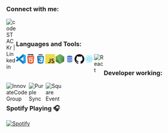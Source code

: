 ### Connect with me:

[<img align="left" alt="codeSTACKr | Linkedin" width="26px" src="https://cdn.jsdelivr.net/npm/simple-icons@v3/icons/linkedin.svg" />][linkdin]

<br />
<br />

### Languages and Tools:

[<img align="left" alt="Visual Studio Code" width="26px" src="https://raw.githubusercontent.com/github/explore/80688e429a7d4ef2fca1e82350fe8e3517d3494d/topics/visual-studio-code/visual-studio-code.png" />][vsc]
[<img align="left" alt="HTML5" width="26px" src="https://raw.githubusercontent.com/github/explore/80688e429a7d4ef2fca1e82350fe8e3517d3494d/topics/html/html.png" />][w3html5]
[<img align="left" alt="CSS3" width="26px" src="https://raw.githubusercontent.com/github/explore/80688e429a7d4ef2fca1e82350fe8e3517d3494d/topics/css/css.png" />][css3]
[<img align="left" alt="JavaScript" width="26px" src="https://raw.githubusercontent.com/github/explore/80688e429a7d4ef2fca1e82350fe8e3517d3494d/topics/javascript/javascript.png" />][js]
[<img align="left" alt="Node.js" width="26px" src="https://raw.githubusercontent.com/github/explore/80688e429a7d4ef2fca1e82350fe8e3517d3494d/topics/nodejs/nodejs.png" />][node]
[<img align="left" alt="SQL" width="26px" src="https://raw.githubusercontent.com/github/explore/80688e429a7d4ef2fca1e82350fe8e3517d3494d/topics/sql/sql.png" />][sql]
[<img align="left" alt="GitHub" width="26px" src="https://raw.githubusercontent.com/github/explore/78df643247d429f6cc873026c0622819ad797942/topics/github/github.png" />][github]
[<img align="left" alt="React" width="26px" src="https://raw.githubusercontent.com/github/explore/80688e429a7d4ef2fca1e82350fe8e3517d3494d/topics/react/react.png" />][react]
[<img align="left" alt="React" width="26px" src="https://cdn.discordapp.com/attachments/1092850614356148364/1171645832655810570/68747470733a2f2f6173736574732e76657263656c2e636f6d2f696d6167652f75706c6f61642f76313636323133303535392f6e6578746a732f49636f6e5f6c696768745f6261636b67726f756e642e706e67.png?ex=65f11736&is=65dea236&hm=ceedc15462b716ed16c51f0300e410a02605731c48b09637be085c6f4c401b84&" />][next]

<br />

### Developer working:
[<img align="left" alt="InnovateCode Group" width="60px" src="https://oficialiplanet.com.br/cdn/shop/files/WhatsApp_Image_2023-11-23_at_17.16.20_100x@2x.jpg?v=1700770611" />][IPlanet]
[<img align="left" alt="Purple Sync" width="45px" src="https://cdn.discordapp.com/attachments/1202806523252965499/1212416856862892073/logo_white.jpg?ex=65f1c230&is=65df4d30&hm=ad69d6e7dd35278d0c7a5b82831f956a59df32e7b286296a483272d516790e5a&" />][sync]
[<img align="left" alt="Square Event" width="46px" src="https://cdn.discordapp.com/attachments/1202806523252965499/1212416917952790528/Black.png?ex=65f1c23e&is=65df4d3e&hm=ae902be077fe23b14b22742478869c8d2756bd7832165fd13d345d91657e9b9e&" />][Square]


<br />
<br />

### Spotify Playing 🎧
[![Spotify](https://novatorem-hfin5iqa4-oguxt.vercel.app/api/spotify)](https://open.spotify.com/user/Gustavo)




[sync]: https://github.com/purple-sync
[vsc]: https://code.visualstudio.com/
[duth]: https://github.com/oguxt
[Square]: https://github.com/oguxt
[w3html5]: https://www.w3schools.com/html/
[css3]: https://www.w3schools.com/css/
[js]: https://www.w3schools.com/js/
[cs]: https://www.w3schools.com/cs/
[sql]: https://www.w3schools.com/sql/
[github]: https://github.com/oguxt
[node]: https://nodejs.org/
[react]: https://legacy.reactjs.org/docs/getting-started.html
[next]: https://nextjs.org
[IPlanet]: https://www.instagram.com/iplanet.oficial/
[linkdin]: https://www.linkedin.com/in/gustavo-matozo-ab7ba3263/
